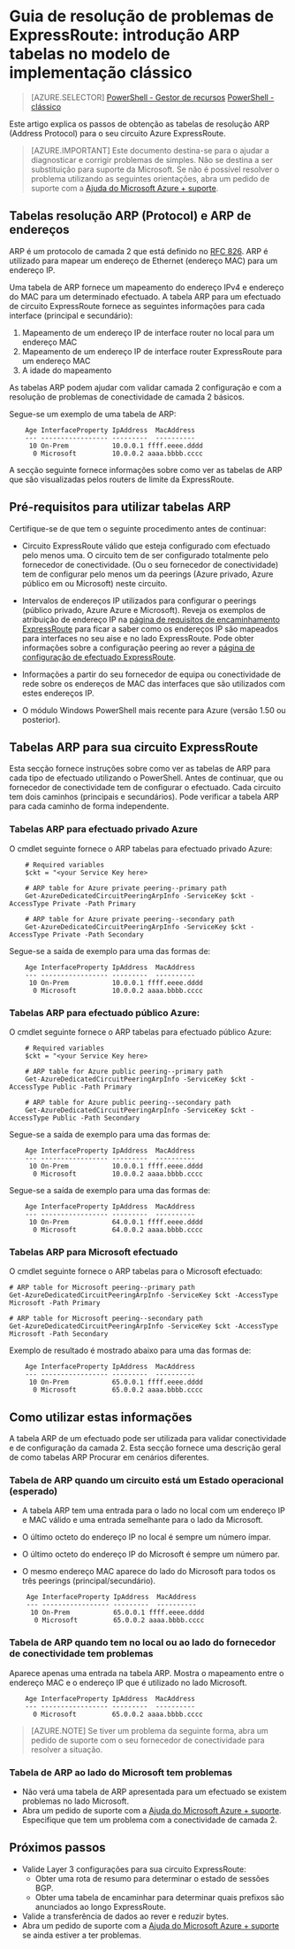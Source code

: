 <properties
   pageTitle="Guia de resolução de problemas de ExpressRoute: introdução ARP tabelas | Microsoft Azure"
   description="Esta página disponibiliza instruções para obter o ARP tabelas para um circuito ExpressRoute."
   documentationCenter="na"
   services="expressroute"
   authors="ganesr"
   manager="carolz"
   editor="tysonn"/>
<tags
   ms.service="expressroute"
   ms.devlang="na"
   ms.topic="article"
   ms.tgt_pltfrm="na"
   ms.workload="infrastructure-services"
   ms.date="10/10/2016"
   ms.author="ganesr"/>

# <a name="expressroute-troubleshooting-guide-getting-arp-tables-in-the-classic-deployment-model"></a>Guia de resolução de problemas de ExpressRoute: introdução ARP tabelas no modelo de implementação clássico

> [AZURE.SELECTOR]
[PowerShell - Gestor de recursos](expressroute-troubleshooting-arp-resource-manager.md)
[PowerShell - clássico](expressroute-troubleshooting-arp-classic.md)

Este artigo explica os passos de obtenção as tabelas de resolução ARP (Address Protocol) para o seu circuito Azure ExpressRoute.

>[AZURE.IMPORTANT] Este documento destina-se para o ajudar a diagnosticar e corrigir problemas de simples. Não se destina a ser substituição para suporte da Microsoft. Se não é possível resolver o problema utilizando as seguintes orientações, abra um pedido de suporte com a [Ajuda do Microsoft Azure + suporte](https://portal.azure.com/?#blade/Microsoft_Azure_Support/HelpAndSupportBlade).

## <a name="address-resolution-protocol-arp-and-arp-tables"></a>Tabelas resolução ARP (Protocol) e ARP de endereços
ARP é um protocolo de camada 2 que está definido no [RFC 826](https://tools.ietf.org/html/rfc826). ARP é utilizado para mapear um endereço de Ethernet (endereço MAC) para um endereço IP.

Uma tabela de ARP fornece um mapeamento do endereço IPv4 e endereço do MAC para um determinado efectuado. A tabela ARP para um efectuado de circuito ExpressRoute fornece as seguintes informações para cada interface (principal e secundário):

1. Mapeamento de um endereço IP de interface router no local para um endereço MAC
2. Mapeamento de um endereço IP de interface router ExpressRoute para um endereço MAC
3. A idade do mapeamento

As tabelas ARP podem ajudar com validar camada 2 configuração e com a resolução de problemas de conectividade de camada 2 básicos.

Segue-se um exemplo de uma tabela de ARP:

        Age InterfaceProperty IpAddress  MacAddress    
        --- ----------------- ---------  ----------    
         10 On-Prem           10.0.0.1 ffff.eeee.dddd
          0 Microsoft         10.0.0.2 aaaa.bbbb.cccc


A secção seguinte fornece informações sobre como ver as tabelas de ARP que são visualizadas pelos routers de limite da ExpressRoute.

## <a name="prerequisites-for-using-arp-tables"></a>Pré-requisitos para utilizar tabelas ARP

Certifique-se de que tem o seguinte procedimento antes de continuar:

 - Circuito ExpressRoute válido que esteja configurado com efectuado pelo menos uma. O circuito tem de ser configurado totalmente pelo fornecedor de conectividade. (Ou o seu fornecedor de conectividade) tem de configurar pelo menos um da peerings (Azure privado, Azure público em ou Microsoft) neste circuito.

 - Intervalos de endereços IP utilizados para configurar o peerings (público privado, Azure Azure e Microsoft). Reveja os exemplos de atribuição de endereço IP na [página de requisitos de encaminhamento ExpressRoute](expressroute-routing.md) para ficar a saber como os endereços IP são mapeados para interfaces no seu aise e no lado ExpressRoute. Pode obter informações sobre a configuração peering ao rever a [página de configuração de efectuado ExpressRoute](expressroute-howto-routing-classic.md).

 - Informações a partir do seu fornecedor de equipa ou conectividade de rede sobre os endereços de MAC das interfaces que são utilizados com estes endereços IP.

 - O módulo Windows PowerShell mais recente para Azure (versão 1.50 ou posterior).

## <a name="arp-tables-for-your-expressroute-circuit"></a>Tabelas ARP para sua circuito ExpressRoute
Esta secção fornece instruções sobre como ver as tabelas de ARP para cada tipo de efectuado utilizando o PowerShell. Antes de continuar, que ou fornecedor de conectividade tem de configurar o efectuado. Cada circuito tem dois caminhos (principais e secundários). Pode verificar a tabela ARP para cada caminho de forma independente.

### <a name="arp-tables-for-azure-private-peering"></a>Tabelas ARP para efectuado privado Azure
O cmdlet seguinte fornece o ARP tabelas para efectuado privado Azure:

        # Required variables
        $ckt = "<your Service Key here>

        # ARP table for Azure private peering--primary path
        Get-AzureDedicatedCircuitPeeringArpInfo -ServiceKey $ckt -AccessType Private -Path Primary

        # ARP table for Azure private peering--secondary path
        Get-AzureDedicatedCircuitPeeringArpInfo -ServiceKey $ckt -AccessType Private -Path Secondary

Segue-se a saída de exemplo para uma das formas de:

        Age InterfaceProperty IpAddress  MacAddress    
        --- ----------------- ---------  ----------    
         10 On-Prem           10.0.0.1 ffff.eeee.dddd
          0 Microsoft         10.0.0.2 aaaa.bbbb.cccc


### <a name="arp-tables-for-azure-public-peering"></a>Tabelas ARP para efectuado público Azure:
O cmdlet seguinte fornece o ARP tabelas para efectuado público Azure:

        # Required variables
        $ckt = "<your Service Key here>

        # ARP table for Azure public peering--primary path
        Get-AzureDedicatedCircuitPeeringArpInfo -ServiceKey $ckt -AccessType Public -Path Primary

        # ARP table for Azure public peering--secondary path
        Get-AzureDedicatedCircuitPeeringArpInfo -ServiceKey $ckt -AccessType Public -Path Secondary

Segue-se a saída de exemplo para uma das formas de:

        Age InterfaceProperty IpAddress  MacAddress    
        --- ----------------- ---------  ----------    
         10 On-Prem           10.0.0.1 ffff.eeee.dddd
          0 Microsoft         10.0.0.2 aaaa.bbbb.cccc


Segue-se a saída de exemplo para uma das formas de:

        Age InterfaceProperty IpAddress  MacAddress    
        --- ----------------- ---------  ----------    
         10 On-Prem           64.0.0.1 ffff.eeee.dddd
          0 Microsoft         64.0.0.2 aaaa.bbbb.cccc


### <a name="arp-tables-for-microsoft-peering"></a>Tabelas ARP para Microsoft efectuado
O cmdlet seguinte fornece o ARP tabelas para o Microsoft efectuado:

    # ARP table for Microsoft peering--primary path
    Get-AzureDedicatedCircuitPeeringArpInfo -ServiceKey $ckt -AccessType Microsoft -Path Primary

    # ARP table for Microsoft peering--secondary path
    Get-AzureDedicatedCircuitPeeringArpInfo -ServiceKey $ckt -AccessType Microsoft -Path Secondary


Exemplo de resultado é mostrado abaixo para uma das formas de:

        Age InterfaceProperty IpAddress  MacAddress    
        --- ----------------- ---------  ----------    
         10 On-Prem           65.0.0.1 ffff.eeee.dddd
          0 Microsoft         65.0.0.2 aaaa.bbbb.cccc


## <a name="how-to-use-this-information"></a>Como utilizar estas informações
A tabela ARP de um efectuado pode ser utilizada para validar conectividade e de configuração da camada 2. Esta secção fornece uma descrição geral de como tabelas ARP Procurar em cenários diferentes.

### <a name="arp-table-when-a-circuit-is-in-an-operational-expected-state"></a>Tabela de ARP quando um circuito está um Estado operacional (esperado)

 - A tabela ARP tem uma entrada para o lado no local com um endereço IP e MAC válido e uma entrada semelhante para o lado da Microsoft.
 - O último octeto do endereço IP no local é sempre um número ímpar.
 - O último octeto do endereço IP do Microsoft é sempre um número par.
 - O mesmo endereço MAC aparece do lado do Microsoft para todos os três peerings (principal/secundário).


        Age InterfaceProperty IpAddress  MacAddress    
        --- ----------------- ---------  ----------    
         10 On-Prem           65.0.0.1 ffff.eeee.dddd
          0 Microsoft         65.0.0.2 aaaa.bbbb.cccc

### <a name="arp-table-when-its-on-premises-or-when-the-connectivity-provider-side-has-problems"></a>Tabela de ARP quando tem no local ou ao lado do fornecedor de conectividade tem problemas

 Aparece apenas uma entrada na tabela ARP. Mostra o mapeamento entre o endereço MAC e o endereço IP que é utilizado no lado Microsoft.

        Age InterfaceProperty IpAddress  MacAddress    
        --- ----------------- ---------  ----------    
          0 Microsoft         65.0.0.2 aaaa.bbbb.cccc

>[AZURE.NOTE] Se tiver um problema da seguinte forma, abra um pedido de suporte com o seu fornecedor de conectividade para resolver a situação.


### <a name="arp-table-when-the-microsoft-side-has-problems"></a>Tabela de ARP ao lado do Microsoft tem problemas

 - Não verá uma tabela de ARP apresentada para um efectuado se existem problemas no lado Microsoft.
 -  Abra um pedido de suporte com a [Ajuda do Microsoft Azure + suporte](https://portal.azure.com/?#blade/Microsoft_Azure_Support/HelpAndSupportBlade). Especifique que tem um problema com a conectividade de camada 2.

## <a name="next-steps"></a>Próximos passos

 - Valide Layer 3 configurações para sua circuito ExpressRoute:
     - Obter uma rota de resumo para determinar o estado de sessões BGP.
     - Obter uma tabela de encaminhar para determinar quais prefixos são anunciados ao longo ExpressRoute.
 - Valide a transferência de dados ao rever e reduzir bytes.
 - Abra um pedido de suporte com a [Ajuda do Microsoft Azure + suporte](https://portal.azure.com/?#blade/Microsoft_Azure_Support/HelpAndSupportBlade) se ainda estiver a ter problemas.
